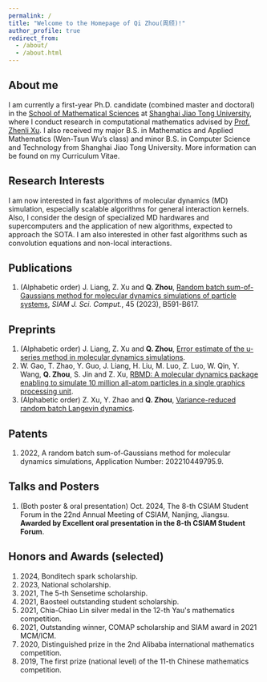 ```yaml
---
permalink: /
title: "Welcome to the Homepage of Qi Zhou(周颀)!"
author_profile: true
redirect_from: 
  - /about/
  - /about.html
---
```


About me
------
I am currently a first-year Ph.D. candidate (combined master and doctoral) in the [School of Mathematical Sciences](https://math.sjtu.edu.cn/Default/index) at [Shanghai Jiao Tong University](https://www.sjtu.edu.cn/), where I conduct research in computational mathematics advised by [Prof. Zhenli Xu](https://math.sjtu.edu.cn/faculty/xuzl/). I also received my major B.S. in Mathematics and Applied Mathematics (Wen-Tsun Wu’s class) and minor B.S. in Computer Science and Technology from Shanghai Jiao Tong University. More information can be found on my Curriculum Vitae.

Research Interests
------
I am now interested in fast algorithms of molecular dynamics (MD) simulation, especially scalable algorithms for general interaction kernels. Also, I consider the design of specialized MD hardwares and supercomputers and the application of new algorithms, expected to approach the SOTA. I am also interested in other fast algorithms such as convolution equations and non-local interactions.


Publications
------
1. (Alphabetic order) J. Liang, Z. Xu and **Q. Zhou**, [Random batch sum-of-Gaussians method for molecular dynamics simulations of particle systems](https://epubs.siam.org/doi/abs/10.1137/22M1497201?af=R), *SIAM J. Sci. Comput.*, 45 (2023), B591-B617.

Preprints
------
1. (Alphabetic order) J. Liang, Z. Xu and **Q. Zhou**, [Error estimate of the u-series method in molecular dynamics simulations](https://arxiv.org/abs/2305.05369).
2. W. Gao, T. Zhao, Y. Guo, J. Liang, H. Liu, M. Luo, Z. Luo, W. Qin, Y. Wang, **Q. Zhou**, S. Jin and Z. Xu, [RBMD: A molecular dynamics package enabling to simulate 10 million all-atom particles in a single graphics processing unit](https://arxiv.org/abs/2407.09315).
3. (Alphabetic order) Z. Xu, Y. Zhao and **Q. Zhou**, [Variance-reduced random batch Langevin dynamics](https://arxiv.org/abs/2411.01762). 


Patents
------
1. 2022, A random batch sum-of-Gaussians method for molecular dynamics simulations, Application Number: 202210449795.9.

Talks and Posters
------
1. (Both poster & oral presentation) Oct. 2024, The 8-th CSIAM Student Forum in the 22nd Annual Meeting of CSIAM, Nanjing, Jiangsu. **Awarded by Excellent oral presentation in the 8-th CSIAM Student Forum**.


Honors and Awards (selected)
------
1. 2024, Bonditech spark scholarship.
2. 2023, National scholarship.
3. 2021, The 5-th Sensetime scholarship.
4. 2021, Baosteel outstanding student scholarship.
5. 2021, Chia-Chiao Lin silver medal in the 12-th Yau's mathematics competition.
6. 2021, Outstanding winner, COMAP scholarship and SIAM award in 2021 MCM/ICM.
7. 2020, Distinguished prize in the 2nd Alibaba international mathematics competition.
8. 2019, The first prize (national level) of the 11-th Chinese mathematics competition.
